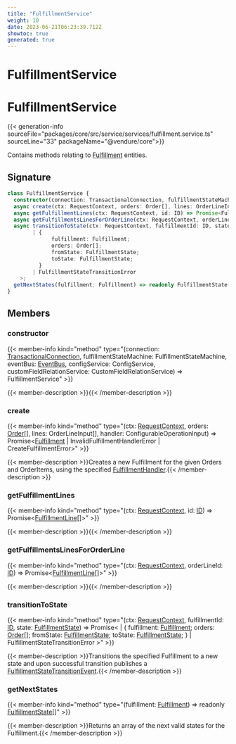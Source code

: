 ```yaml
---
title: "FulfillmentService"
weight: 10
date: 2023-06-21T06:23:39.712Z
showtoc: true
generated: true
---
```

<!-- This file was generated from the Vendure source. Do not modify. Instead, re-run the "docs:build" script -->

# FulfillmentService
<div class="symbol">


# FulfillmentService

{{< generation-info sourceFile="packages/core/src/service/services/fulfillment.service.ts" sourceLine="33" packageName="@vendure/core">}}

Contains methods relating to <a href='/typescript-api/entities/fulfillment#fulfillment'>Fulfillment</a> entities.

## Signature

```TypeScript
class FulfillmentService {
  constructor(connection: TransactionalConnection, fulfillmentStateMachine: FulfillmentStateMachine, eventBus: EventBus, configService: ConfigService, customFieldRelationService: CustomFieldRelationService)
  async create(ctx: RequestContext, orders: Order[], lines: OrderLineInput[], handler: ConfigurableOperationInput) => Promise<Fulfillment | InvalidFulfillmentHandlerError | CreateFulfillmentError>;
  async getFulfillmentLines(ctx: RequestContext, id: ID) => Promise<FulfillmentLine[]>;
  async getFulfillmentsLinesForOrderLine(ctx: RequestContext, orderLineId: ID) => Promise<FulfillmentLine[]>;
  async transitionToState(ctx: RequestContext, fulfillmentId: ID, state: FulfillmentState) => Promise<
        | {
              fulfillment: Fulfillment;
              orders: Order[];
              fromState: FulfillmentState;
              toState: FulfillmentState;
          }
        | FulfillmentStateTransitionError
    >;
  getNextStates(fulfillment: Fulfillment) => readonly FulfillmentState[];
}
```
## Members

### constructor

{{< member-info kind="method" type="(connection: <a href='/typescript-api/data-access/transactional-connection#transactionalconnection'>TransactionalConnection</a>, fulfillmentStateMachine: FulfillmentStateMachine, eventBus: <a href='/typescript-api/events/event-bus#eventbus'>EventBus</a>, configService: ConfigService, customFieldRelationService: CustomFieldRelationService) => FulfillmentService"  >}}

{{< member-description >}}{{< /member-description >}}

### create

{{< member-info kind="method" type="(ctx: <a href='/typescript-api/request/request-context#requestcontext'>RequestContext</a>, orders: <a href='/typescript-api/entities/order#order'>Order</a>[], lines: OrderLineInput[], handler: ConfigurableOperationInput) => Promise&#60;<a href='/typescript-api/entities/fulfillment#fulfillment'>Fulfillment</a> | InvalidFulfillmentHandlerError | CreateFulfillmentError&#62;"  >}}

{{< member-description >}}Creates a new Fulfillment for the given Orders and OrderItems, using the specified
<a href='/typescript-api/fulfillment/fulfillment-handler#fulfillmenthandler'>FulfillmentHandler</a>.{{< /member-description >}}

### getFulfillmentLines

{{< member-info kind="method" type="(ctx: <a href='/typescript-api/request/request-context#requestcontext'>RequestContext</a>, id: <a href='/typescript-api/common/id#id'>ID</a>) => Promise&#60;<a href='/typescript-api/entities/order-line-reference#fulfillmentline'>FulfillmentLine</a>[]&#62;"  >}}

{{< member-description >}}{{< /member-description >}}

### getFulfillmentsLinesForOrderLine

{{< member-info kind="method" type="(ctx: <a href='/typescript-api/request/request-context#requestcontext'>RequestContext</a>, orderLineId: <a href='/typescript-api/common/id#id'>ID</a>) => Promise&#60;<a href='/typescript-api/entities/order-line-reference#fulfillmentline'>FulfillmentLine</a>[]&#62;"  >}}

{{< member-description >}}{{< /member-description >}}

### transitionToState

{{< member-info kind="method" type="(ctx: <a href='/typescript-api/request/request-context#requestcontext'>RequestContext</a>, fulfillmentId: <a href='/typescript-api/common/id#id'>ID</a>, state: <a href='/typescript-api/fulfillment/fulfillment-state#fulfillmentstate'>FulfillmentState</a>) => Promise&#60;         | {               fulfillment: <a href='/typescript-api/entities/fulfillment#fulfillment'>Fulfillment</a>;               orders: <a href='/typescript-api/entities/order#order'>Order</a>[];               fromState: <a href='/typescript-api/fulfillment/fulfillment-state#fulfillmentstate'>FulfillmentState</a>;               toState: <a href='/typescript-api/fulfillment/fulfillment-state#fulfillmentstate'>FulfillmentState</a>;           }         | FulfillmentStateTransitionError     &#62;"  >}}

{{< member-description >}}Transitions the specified Fulfillment to a new state and upon successful transition
publishes a <a href='/typescript-api/events/event-types#fulfillmentstatetransitionevent'>FulfillmentStateTransitionEvent</a>.{{< /member-description >}}

### getNextStates

{{< member-info kind="method" type="(fulfillment: <a href='/typescript-api/entities/fulfillment#fulfillment'>Fulfillment</a>) => readonly <a href='/typescript-api/fulfillment/fulfillment-state#fulfillmentstate'>FulfillmentState</a>[]"  >}}

{{< member-description >}}Returns an array of the next valid states for the Fulfillment.{{< /member-description >}}


</div>
